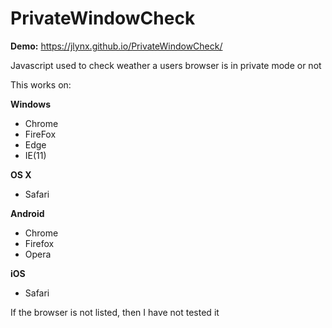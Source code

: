 # PrivateWindowCheck
**Demo:** https://jlynx.github.io/PrivateWindowCheck/


Javascript used to check weather a users browser is in private mode or not


This works on:

**Windows**
* Chrome
* FireFox
* Edge
* IE(11)

**OS X**
* Safari

**Android**
* Chrome
* Firefox
* Opera

**iOS**
* Safari


If the browser is not listed, then I have not tested it
